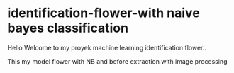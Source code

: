 # identification-flower-with naive bayes classification

Hello Welcome to my proyek machine learning identification flower..

This my model flower with NB and before extraction with image processing


